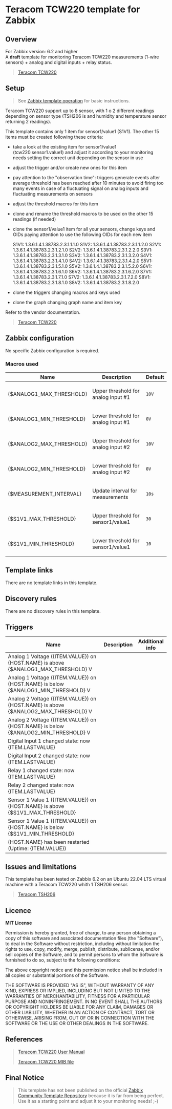 
# Teracom TCW220 template for Zabbix

## Overview

For Zabbix version: 6.2 and higher  
A **draft** template for monitoring Teracom TCW220 measurements (1-wire sensors) + analog and digital inputs + relay status.

> [Teracom TCW220](https://www.teracomsystems.com/ethernet/ethernet-data-logger-tcw220/)

## Setup

> See [Zabbix template operation](https://www.zabbix.com/documentation/6.2/manual/config/templates_out_of_the_box/network_devices) for basic instructions.

Teracom TCW220 support up to 8 sensor, with 1 o 2 different readings depending on sensor type (TSH206 is and humidity and temperature sensor returning 2 readings).

This template contains only 1 item for sensor1/value1 (S1V1). The other 15 items must be created following these criteria:
- take a look at the existing item for sensor1/value1 (tcw220.sensor1.value1) and adjust it according to your monitoring needs setting the correct unit depending on the sensor in use
- adjust the trigger and/or create new ones for this item
- pay attention to the "observation time": triggers generate events after average threshold has been reached after 10 minutes to avoid firing too many events in case of a fluctuating signal on analog inputs and fluctuating measurements on sensors
- adjust the threshold macros for this item
- clone and rename the threshold macros to be used on the other 15 readings (if needed)
- clone the sensor1/value1 item for all your sensors, change keys and OIDs paying attention to use the following OIDs for each new item

  S1V1: 1.3.6.1.4.1.38783.2.3.1.1.1.0
  S1V2: 1.3.6.1.4.1.38783.2.3.1.1.2.0
  S2V1: 1.3.6.1.4.1.38783.2.3.1.2.1.0
  S2V2: 1.3.6.1.4.1.38783.2.3.1.2.2.0
  S3V1: 1.3.6.1.4.1.38783.2.3.1.3.1.0
  S3V2: 1.3.6.1.4.1.38783.2.3.1.3.2.0
  S4V1: 1.3.6.1.4.1.38783.2.3.1.4.1.0
  S4V2: 1.3.6.1.4.1.38783.2.3.1.4.2.0 
  S5V1: 1.3.6.1.4.1.38783.2.3.1.5.1.0
  S5V2: 1.3.6.1.4.1.38783.2.3.1.5.2.0
  S6V1: 1.3.6.1.4.1.38783.2.3.1.6.1.0
  S6V2: 1.3.6.1.4.1.38783.2.3.1.6.2.0
  S7V1: 1.3.6.1.4.1.38783.2.3.1.7.1.0
  S7V2: 1.3.6.1.4.1.38783.2.3.1.7.2.0
  S8V1: 1.3.6.1.4.1.38783.2.3.1.8.1.0
  S8V2: 1.3.6.1.4.1.38783.2.3.1.8.2.0

- clone the triggers changing macros and keys used 
- clone the graph changing graph name and item key

Refer to the vendor documentation.

> [Teracom TCW220](https://www.teracomsystems.com/ethernet/ethernet-data-logger-tcw220/)


## Zabbix configuration

No specific Zabbix configuration is required.

### Macros used

|Name|Description|Default|
|----|-----------|-------|
|{$ANALOG1_MAX_THRESHOLD}|<p>Upper threshold for analog input #1</p> |`10V` |
|{$ANALOG1_MIN_THRESHOLD}|<p>Lower threshold for analog input #1</p> |`0V` |
|{$ANALOG2_MAX_THRESHOLD}|<p>Upper threshold for analog input #2</p> |`10V` |
|{$ANALOG2_MIN_THRESHOLD}|<p>Lower threshold for analog input #2</p> |`0V` |
|{$MEASUREMENT_INTERVAL}|<p>Update interval for measurements</p> |`10s` |
|{$S1V1_MAX_THRESHOLD}|<p>Upper threshold for sensor1/value1</p> |`30` |
|{$S1V1_MIN_THRESHOLD}|<p>Lower threshold for sensor1/value1</p> |`10` |



## Template links

There are no template links in this template.

## Discovery rules

There are no discovery rules in this template.

## Triggers

|Name|Description|Additional info|
|----|-----------|--------------------------------|
|Analog 1 Voltage ({ITEM.VALUE}) on {HOST.NAME} is above {$ANALOG1_MAX_THRESHOLD} V|||
|Analog 1 Voltage ({ITEM.VALUE}) on {HOST.NAME} is below {$ANALOG1_MIN_THRESHOLD} V|||
|Analog 2 Voltage ({ITEM.VALUE}) on {HOST.NAME} is above {$ANALOG2_MAX_THRESHOLD} V|||
|Analog 2 Voltage ({ITEM.VALUE}) on {HOST.NAME} is below {$ANALOG2_MIN_THRESHOLD} V|||
|Digital Input 1 changed state: now {ITEM.LASTVALUE}|||
|Digital Input 2 changed state: now {ITEM.LASTVALUE}|||
|Relay 1 changed state: now {ITEM.LASTVALUE}|||
|Relay 2 changed state: now {ITEM.LASTVALUE}|||
|Sensor 1 Value 1 ({ITEM.VALUE}) on {HOST.NAME} is above {$S1V1_MAX_THRESHOLD}|||
|Sensor 1 Value 1 ({ITEM.VALUE}) on {HOST.NAME} is below {$S1V1_MIN_THRESHOLD}|||
|{HOST.NAME} has been restarted (Uptime: {ITEM.VALUE})|||


## Issues and limitations

This template has been tested on Zabbix 6.2 on an Ubuntu 22.04 LTS virtual machine with a Teracom TCW220 whith 1 TSH206 sensor.

> [Teracom TSH206](https://www.teracomsystems.com/sensors/digital-humidity-temperature-sensor-tsh206/)

## Licence

**MIT License**

Permission is hereby granted, free of charge, to any person obtaining a copy
of this software and associated documentation files (the "Software"), to deal
in the Software without restriction, including without limitation the rights
to use, copy, modify, merge, publish, distribute, sublicense, and/or sell
copies of the Software, and to permit persons to whom the Software is
furnished to do so, subject to the following conditions:

The above copyright notice and this permission notice shall be included in all
copies or substantial portions of the Software.

THE SOFTWARE IS PROVIDED "AS IS", WITHOUT WARRANTY OF ANY KIND, EXPRESS OR
IMPLIED, INCLUDING BUT NOT LIMITED TO THE WARRANTIES OF MERCHANTABILITY,
FITNESS FOR A PARTICULAR PURPOSE AND NONINFRINGEMENT. IN NO EVENT SHALL THE
AUTHORS OR COPYRIGHT HOLDERS BE LIABLE FOR ANY CLAIM, DAMAGES OR OTHER
LIABILITY, WHETHER IN AN ACTION OF CONTRACT, TORT OR OTHERWISE, ARISING FROM,
OUT OF OR IN CONNECTION WITH THE SOFTWARE OR THE USE OR OTHER DEALINGS IN THE
SOFTWARE.


## References

>[Teracom TCW220 User Manual](https://www.teracomsystems.com/download/ethernet-data-logger-tcw220-user-manual/)
>
>[Teracom TCW220 MIB file](https://www.teracomsystems.com/download/ethernet-data-logger-tcw220-mib-file/)

## Final Notice

> This template has not been published on the official [Zabbix Community Template Repository](https://github.com/zabbix/community-templates) because it is far from being perfect.
> Use it as a starting point and adjust it to your monitoring needs! ;-) 
